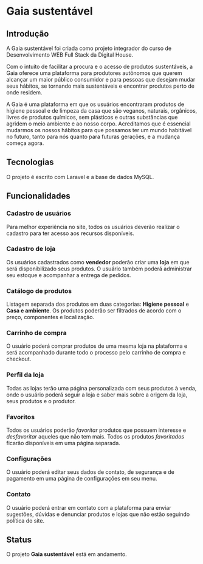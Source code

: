 # Gaia sustentável

## Introdução

A Gaia sustentável foi criada como projeto integrador do curso de Desenvolvimento WEB Full Stack da Digital House.

Com o intuito de facilitar a procura e o acesso de produtos sustentáveis, a Gaia oferece uma plataforma para produtores autônomos que querem alcançar um maior público consumidor e para pessoas que desejam mudar seus hábitos, se tornando mais sustentáveis e encontrar produtos perto de onde residem.

A Gaia é uma plataforma em que os usuários encontraram produtos de higiene pessoal e de limpeza da casa que são veganos, naturais, orgânicos, livres de produtos químicos, sem plásticos e outras substâncias que agridem o meio ambiente e ao nosso corpo. Acreditamos que é essencial mudarmos os nossos hábitos para que possamos ter um mundo habitável no futuro, tanto para nós quanto para futuras gerações, e a mudança começa agora.

## Tecnologias

O projeto é escrito com Laravel e a base de dados MySQL.

## Funcionalidades

### Cadastro de usuários
Para melhor experiência no site, todos os usuários deverão realizar o cadastro para ter acesso aos recursos disponíveis.
### Cadastro de loja
Os usuários cadastrados como **vendedor** poderão criar uma **loja** em que será disponibilizado seus produtos. O usuário também poderá administrar seu estoque e acompanhar a entrega de pedidos.
### Catálogo de produtos
Listagem separada dos produtos em duas categorias: **Higiene pessoal** e **Casa e ambiente**. Os produtos poderão ser filtrados de acordo com o preço, componentes e localização.
### Carrinho de compra
O usuário poderá comprar produtos de uma mesma loja na plataforma e será acompanhado durante todo o processo pelo carrinho de compra e checkout.
### Perfil da loja
Todas as lojas terão uma página personalizada com seus produtos à venda, onde o usuário poderá seguir a loja e saber mais sobre a origem da loja, seus produtos e o produtor.
### Favoritos
Todos os usuários poderão *favoritar* produtos que possuem interesse e *desfavoritar* aqueles que não tem mais. Todos os produtos *favoritados* ficarão disponíveis em uma página separada.
### Configurações
O usuário poderá editar seus dados de contato, de segurança e de pagamento em uma página de configurações em seu menu.
### Contato
O usuário poderá entrar em contato com a plataforma para enviar sugestões, dúvidas e denunciar produtos e lojas que não estão seguindo  política do site.

## Status

O projeto **Gaia sustentável** está em andamento.
